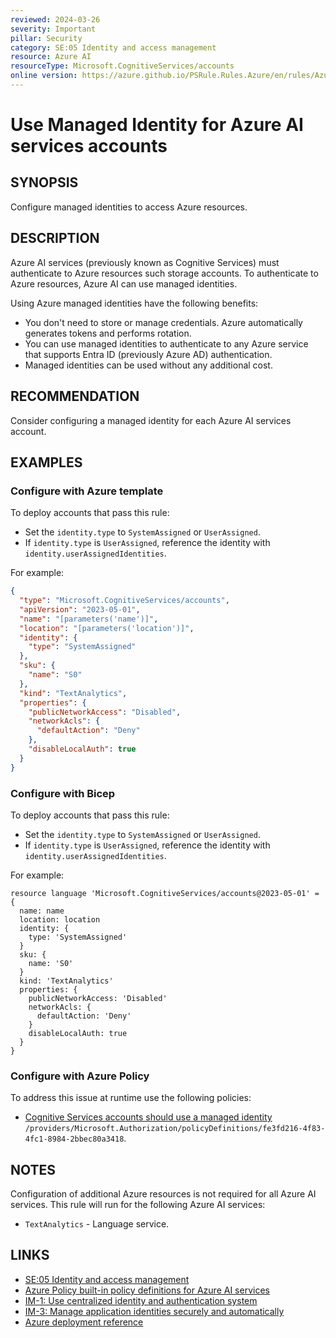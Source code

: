 ```yaml
---
reviewed: 2024-03-26
severity: Important
pillar: Security
category: SE:05 Identity and access management
resource: Azure AI
resourceType: Microsoft.CognitiveServices/accounts
online version: https://azure.github.io/PSRule.Rules.Azure/en/rules/Azure.AI.ManagedIdentity/
---
```


# Use Managed Identity for Azure AI services accounts

## SYNOPSIS

Configure managed identities to access Azure resources.

## DESCRIPTION

Azure AI services (previously known as Cognitive Services) must authenticate to Azure resources such storage accounts.
To authenticate to Azure resources, Azure AI can use managed identities.

Using Azure managed identities have the following benefits:

- You don't need to store or manage credentials.
  Azure automatically generates tokens and performs rotation.
- You can use managed identities to authenticate to any Azure service that supports Entra ID (previously Azure AD) authentication.
- Managed identities can be used without any additional cost.

## RECOMMENDATION

Consider configuring a managed identity for each Azure AI services account.

## EXAMPLES

### Configure with Azure template

To deploy accounts that pass this rule:

- Set the `identity.type` to `SystemAssigned` or `UserAssigned`.
- If `identity.type` is `UserAssigned`, reference the identity with `identity.userAssignedIdentities`.

For example:

```json
{
  "type": "Microsoft.CognitiveServices/accounts",
  "apiVersion": "2023-05-01",
  "name": "[parameters('name')]",
  "location": "[parameters('location')]",
  "identity": {
    "type": "SystemAssigned"
  },
  "sku": {
    "name": "S0"
  },
  "kind": "TextAnalytics",
  "properties": {
    "publicNetworkAccess": "Disabled",
    "networkAcls": {
      "defaultAction": "Deny"
    },
    "disableLocalAuth": true
  }
}
```

### Configure with Bicep

To deploy accounts that pass this rule:

- Set the `identity.type` to `SystemAssigned` or `UserAssigned`.
- If `identity.type` is `UserAssigned`, reference the identity with `identity.userAssignedIdentities`.

For example:

```bicep
resource language 'Microsoft.CognitiveServices/accounts@2023-05-01' = {
  name: name
  location: location
  identity: {
    type: 'SystemAssigned'
  }
  sku: {
    name: 'S0'
  }
  kind: 'TextAnalytics'
  properties: {
    publicNetworkAccess: 'Disabled'
    networkAcls: {
      defaultAction: 'Deny'
    }
    disableLocalAuth: true
  }
}
```

<!-- external:avm avm/res/cognitive-services/account managedIdentities -->

### Configure with Azure Policy

To address this issue at runtime use the following policies:

- [Cognitive Services accounts should use a managed identity](https://github.com/Azure/azure-policy/blob/master/built-in-policies/policyDefinitions/Cognitive%20Services/ManagedIdentity_Audit.json)
  `/providers/Microsoft.Authorization/policyDefinitions/fe3fd216-4f83-4fc1-8984-2bbec80a3418`.

## NOTES

Configuration of additional Azure resources is not required for all Azure AI services.
This rule will run for the following Azure AI services:

- `TextAnalytics` - Language service.

## LINKS

- [SE:05 Identity and access management](https://learn.microsoft.com/azure/well-architected/security/identity-access#resource-identity)
- [Azure Policy built-in policy definitions for Azure AI services](https://learn.microsoft.com/azure/ai-services/policy-reference)
- [IM-1: Use centralized identity and authentication system](https://learn.microsoft.com/security/benchmark/azure/baselines/cognitive-services-security-baseline#im-1-use-centralized-identity-and-authentication-system)
- [IM-3: Manage application identities securely and automatically](https://learn.microsoft.com/security/benchmark/azure/baselines/cognitive-services-security-baseline#im-3-manage-application-identities-securely-and-automatically)
- [Azure deployment reference](https://learn.microsoft.com/azure/templates/microsoft.cognitiveservices/accounts)
